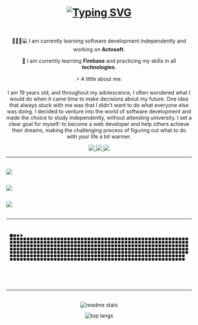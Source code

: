 <h1 align="center">
    <a href="https://git.io/typing-svg"><img src="https://readme-typing-svg.herokuapp.com?font=Fira+Code&weight=800&size=25&duration=700&pause=1000&color=BDF74C&center=true&vCenter=true&multiline=true&width=435&lines=Hola%2C+Soy+Santiago+Melo" alt="Typing SVG" /></a>
</h1>

<br/>

<div align="center">

🧑🏻‍💻💻  I am currently learning software development independently and working on **Actosoft**.

 🌱 I am currently learning **Firebase** and practicing my skills in all **technologies**.

 ⚡ A little about me:

 I am 19 years old, and throughout my adolescence, I often wondered what I would do when it came time to make decisions about my future.
 One idea that always stuck with me was that I didn't want to do what everyone else was doing. I decided to venture into the world of software development and made the choice to study independently, without attending university.
 I set a clear goal for myself: to become a web developer and help others achieve their dreams, making the challenging process of figuring out what to do with your life a bit warmer.

<a href="mailto:santiagocano15cr7@gmail.com">
    <img src="https://img.shields.io/badge/Gmail-333333?style=for-the-badge&logo=gmail&logoColor=red" />
  </a>
  <a href="https://www.linkedin.com/in/santiago-melo-7b25732a5/" target="_blank">
    <img src="https://img.shields.io/badge/LinkedIn-0077B5?style=for-the-badge&logo=linkedin&logoColor=white" target="_blank" />
  </a>
  <a href="https://portafolio-dev-santi.vercel.app/id" target="_blank">
     <img src="https://img.shields.io/badge/Portfolio-FF5722?style=for-the-badge&logo=todoist&logoColor=white" target="_blank" />
  </a>

 <hr/>

<br/>
<div style="display: grid; gap: 13px; text-align: center;">
    <img src="https://skillicons.dev/icons?i=html,css,javascript,react,typescript,next,tailwind" />
    <img style="margin-top: 15px;" src="https://skillicons.dev/icons?i=materialui,sass,styledcomponents,git,github,mongo,firebase" />
    <img style="margin-top: 15px;" src="https://skillicons.dev/icons?i=postman,vite,vercel,netlify,vscode,npm,figma" />
</div>

<br/>
<hr/>

<div align="center">
  <br>
  <img alt="snake eating my contributions" src="https://raw.githubusercontent.com/SantiMelo7/SantiMelo7/output/github-contribution-grid-snake.svg" />
  <br/><br/><br/>
</div>

<hr/>

<br>
<div align=center>
  <img width=390 src="https://github-readme-streak-stats.herokuapp.com/?user=SantiMelo7&theme=gruvbox&hide_border=false" alt="readme stats" />
  <br/>
  <img style="margin-top: 12px" width=390 align="center" src="https://github-readme-stats.vercel.app/api/top-langs/?username=SantiMelo7&theme=gruvbox&show_icons=true&hide_border=false&layout=compact" alt="top langs" />
</div>
